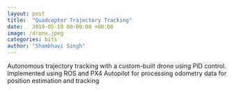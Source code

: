 ```yaml
---
layout: post
title:  "Quadcopter Trajectory Tracking"
date:   2019-05-10 00:00:00 +00:00
image: /drone.jpeg
categories: bits
author: "Shambhavi Singh"
---
```

Autonomous trajectory tracking with a custom-built drone using PID control. Implemented using ROS and PX4 Autopilot for processing odometry data for position estimation and tracking